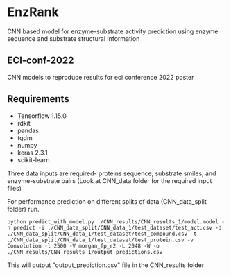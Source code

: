 # EnzRank

CNN based model for enzyme-substrate activity prediction using enzyme sequence and substrate structural information

## ECI-conf-2022
CNN models to reproduce results for eci conference 2022 poster

## Requirements
- Tensorflow 1.15.0
- rdkit
- pandas
- tqdm
- numpy 
- keras 2.3.1
- scikit-learn

Three data inputs are required- proteins sequence, substrate smiles, and enzyme-substrate pairs (Look at CNN_data folder for the required input files)

For performance prediction on different splits of data (CNN_data_split folder) run. 

`python predict_with_model.py ./CNN_results/CNN_results_1/model.model -n predict -i ./CNN_data_split/CNN_data_1/test_dataset/test_act.csv -d ./CNN_data_split/CNN_data_1/test_dataset/test_compound.csv -t ./CNN_data_split/CNN_data_1/test_dataset/test_protein.csv -v Convolution -l 2500 -V morgan_fp_r2 -L 2048 -W -o ./CNN_results/CNN_results_1/output_predictions.csv`

This will output "output_prediction.csv" file in the CNN_results folder



